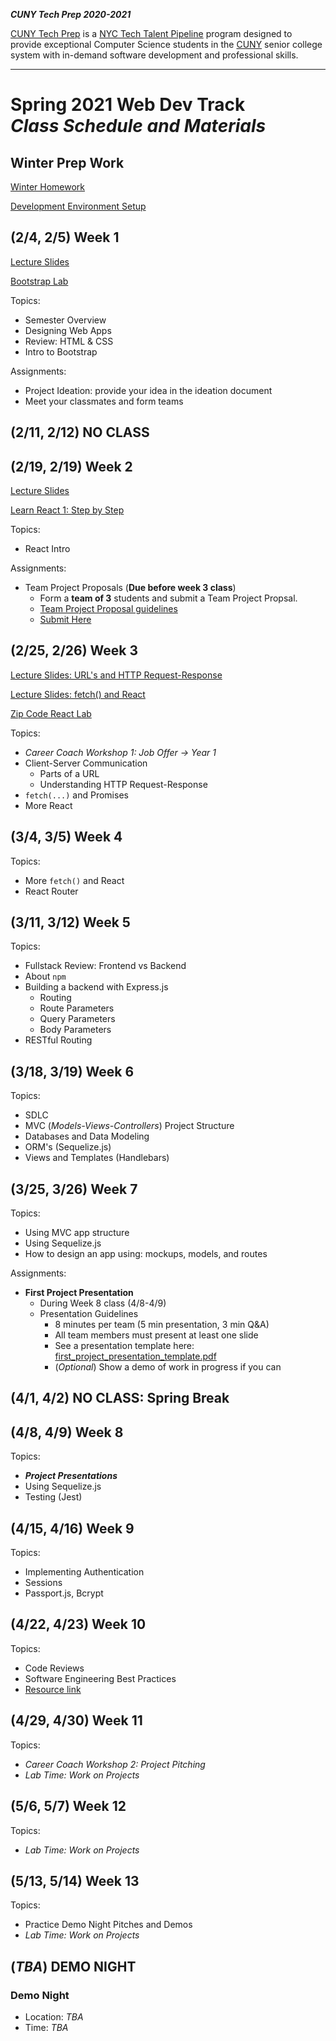 **_CUNY Tech Prep 2020-2021_**

[CUNY Tech Prep](http://cunytechprep.nyc/) is a [NYC Tech Talent Pipeline](http://www.techtalentpipeline.nyc/) program designed to provide exceptional Computer Science students in the [CUNY](https://www.cuny.edu/) senior college system with in-demand software development and professional skills.

---

# Spring 2021 Web Dev Track <br />_Class Schedule and Materials_

## Winter Prep Work

[Winter Homework](https://docs.google.com/document/d/1gUElT4kL1Djd5q1km-ampFsfRis7kzRJWyWCf4Cfcac/edit?usp=sharing)

[Development Environment Setup](https://github.com/CUNYTechPrep/guides#development-environment-setup)

## (2/4, 2/5) Week 1

[Lecture Slides](materials/lecture-01.pdf)

[Bootstrap Lab](https://github.com/CUNYTechPrep/bootstrap-lab)

Topics:

- Semester Overview
- Designing Web Apps
- Review: HTML & CSS
- Intro to Bootstrap

Assignments:

- Project Ideation: provide your idea in the ideation document
- Meet your classmates and form teams

## (2/11, 2/12) NO CLASS


## (2/19, 2/19) Week 2

[Lecture Slides](materials/ReactIntro(2019).pdf)

[Learn React 1: Step by Step](materials/learn-react-1.md)

Topics:

- React Intro

Assignments:

* Team Project Proposals (**Due before week 3 class**)
  * Form a **team of 3** students and submit a Team Project Propsal.
  * [Team Project Proposal guidelines](materials/team-project-proposal.md)
  * [Submit Here](https://forms.gle/oM7AR3TmMsgNsiFUA)

## (2/25, 2/26) Week 3

[Lecture Slides: URL's and HTTP Request-Response](materials/urls-http-request-response.pdf)

[Lecture Slides: fetch() and React](materials/fetch-and-react(2019).pdf)

[Zip Code React Lab](https://github.com/CUNYTechPrep/zip-code-react-lab)

Topics:

- _Career Coach Workshop 1: Job Offer -> Year 1_
- Client-Server Communication
    + Parts of a URL
    + Understanding HTTP Request-Response
- `fetch(...)` and Promises
- More React


## (3/4, 3/5) Week 4

Topics:

- More `fetch()` and React
- React Router

## (3/11, 3/12) Week 5

Topics:

- Fullstack Review: Frontend vs Backend
- About `npm`
- Building a backend with Express.js
    + Routing
    + Route Parameters
    + Query Parameters
    + Body Parameters
- RESTful Routing

## (3/18, 3/19) Week 6

Topics:

- SDLC
- MVC (_Models-Views-Controllers_) Project Structure
- Databases and Data Modeling
- ORM's (Sequelize.js)
- Views and Templates (Handlebars)

## (3/25, 3/26) Week 7

Topics:

- Using MVC app structure
- Using Sequelize.js
- How to design an app using: mockups, models, and routes

Assignments:

* **First Project Presentation**
  * During Week 8 class (4/8-4/9)
  * Presentation Guidelines
    * 8 minutes per team (5 min presentation, 3 min Q&A)
    * All team members must present at least one slide
    * See a presentation template here: [first_project_presentation_template.pdf](materials/first_project_presentation_template.pdf)
    * (_Optional_) Show a demo of work in progress if you can

## (4/1, 4/2) NO CLASS: Spring Break


## (4/8, 4/9) Week 8

Topics:

- **_Project Presentations_**
- Using Sequelize.js
- Testing (Jest)

## (4/15, 4/16) Week 9

Topics:

- Implementing Authentication
- Sessions
- Passport.js, Bcrypt

## (4/22, 4/23) Week 10

Topics:

- Code Reviews
- Software Engineering Best Practices
- [Resource link](http://web.mit.edu/6.005/www/fa16/classes/04-code-review/)

## (4/29, 4/30) Week 11

Topics:

- _Career Coach Workshop 2: Project Pitching_
- _Lab Time: Work on Projects_


## (5/6, 5/7) Week 12

Topics:

- _Lab Time: Work on Projects_



## (5/13, 5/14) Week 13

Topics:

- Practice Demo Night Pitches and Demos
- _Lab Time: Work on Projects_


## (_TBA_) DEMO NIGHT

### Demo Night

- Location: _TBA_
- Time: _TBA_
